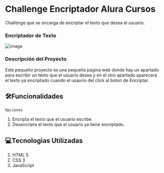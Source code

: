 # Challenge Encriptador Alura Cursos
Challenge que se encarga de encriptar el texto que desea el usuario. 
 
 <h3> Encriptador de Texto </h3>
 
![image](https://github.com/user-attachments/assets/eb9b724f-bf93-493f-a925-1b71a7c5effd)


<h3>Descripción del Proyecto</h3>
Este pequeño proyecto es una pequeña pagina web donde hay un apartado para escribir un texto que el usuario desea y en el otro apartado aparecerá el texto ya encriptado cuando el usaurio del click al boton de Encriptar. 

## :hammer_and_wrench:Funcionalidades

`Opciones`
1. Encripta el texto que el usuario escribe.
2. Desencripta el texto que el usuario ya tiene encriptado.

## :computer:Tecnologias Utilizadas
1. HTML 5
2. CSS 3
3. JavaScript
